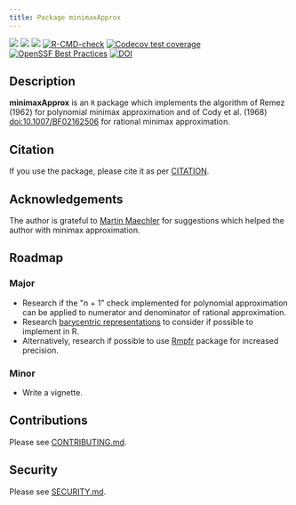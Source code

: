 ```yaml
---
title: Package minimaxApprox
---
```


<!-- badges: start -->
[![](https://www.r-pkg.org/badges/version-last-release/minimaxApprox)](https://cran.r-project.org/package=minimaxApprox)
[![](http://cranlogs.r-pkg.org/badges/last-month/minimaxApprox)](https://cran.r-project.org/package=minimaxApprox)
[![](https://cranlogs.r-pkg.org/badges/grand-total/minimaxApprox)](https://cran.r-project.org/package=minimaxApprox)
[![R-CMD-check](https://github.com/aadler/minimaxApprox/actions/workflows/R-CMD-check.yaml/badge.svg)](https://github.com/aadler/minimaxApprox/actions/workflows/R-CMD-check.yaml)
[![Codecov test coverage](https://codecov.io/gh/aadler/minimaxApprox/branch/master/graph/badge.svg)](https://app.codecov.io/gh/aadler/minimaxApprox?branch=master)
[![OpenSSF Best Practices](https://bestpractices.coreinfrastructure.org/projects/7580/badge)](https://bestpractices.coreinfrastructure.org/projects/7580)
[![DOI](https://zenodo.org/badge/DOI/10.5281/zenodo.8158855.svg)](https://doi.org/10.5281/zenodo.8158855)
<!-- badges: end -->

## Description
**minimaxApprox** is an `R` package which implements the algorithm of Remez
(1962) for polynomial minimax approximation and of Cody et al. (1968)
<doi:10.1007/BF02162506> for rational minimax approximation.

## Citation
If you use the package, please cite it as per
[CITATION](https://CRAN.R-project.org/package=minimaxApprox/citation.html).

## Acknowledgements
The author is grateful to [Martin Maechler](https://stat.ethz.ch/~maechler/) for
suggestions which helped the author with minimax approximation.

## Roadmap
### Major

 * Research if the "n + 1" check implemented for polynomial approximation can be
 applied to numerator and denominator of rational approximation.
 * Research
 [barycentric representations](https://www.chebfun.org/publications/remez.pdf)
 to consider if possible to implement in R.
 * Alternatively, research if possible to use [Rmpfr](https://CRAN.R-project.org/package=Rmpfr)
 package for increased precision.

### Minor

 * Write a vignette.

## Contributions
Please see
[CONTRIBUTING.md](https://github.com/aadler/minimaxApprox/blob/master/CONTRIBUTING.md).

## Security
Please see
[SECURITY.md](https://github.com/aadler/minimaxApprox/blob/master/SECURITY.md).
